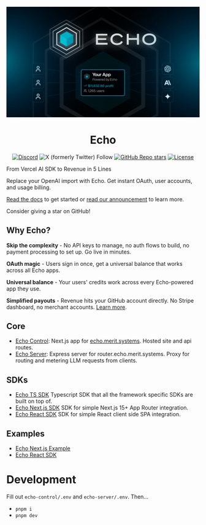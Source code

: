 ![Echo Header](./imgs/header_gif.gif)

<div align="center">
  
# Echo

</div>

  <div align="center">
    
  [![Discord](https://img.shields.io/discord/1382120201713352836?style=flat&logo=discord&logoColor=white&label=Discord)](https://discord.gg/JuKt7tPnNc) 
  ![X (formerly Twitter) Follow](https://img.shields.io/twitter/follow/merit_systems) 
  [![GitHub Repo stars](https://img.shields.io/github/stars/Merit-Systems/echo?style=social)](https://github.com/Merit-Systems/echo) 
  [![License](https://img.shields.io/badge/License-Apache%202.0-blue.svg)](https://opensource.org/licenses/Apache-2.0)

  </div>

From Vercel AI SDK to Revenue in 5 Lines

Replace your OpenAI import with Echo. Get instant OAuth, user accounts, and usage billing.

[Read the docs](https://echo.merit.systems/docs) to get started or [read our announcement](https://www.merit.systems/blog/echo) to learn more.

Consider giving a star on GitHub!

## Why Echo?

**Skip the complexity** - No API keys to manage, no auth flows to build, no payment processing to set up. Go live in minutes.

**OAuth magic** - Users sign in once, get a universal balance that works across all Echo apps.

**Universal balance** - Your users' credits work across every Echo-powered app they use.

**Simplified payouts** - Revenue hits your GitHub account directly. No Stripe dashboard, no merchant accounts. [Learn more](https://www.merit.systems/docs).

## Core

- [Echo Control](./echo-control): Next.js app for [echo.merit.systems](https://echo.merit.systems). Hosted site and api routes.
- [Echo Server](./echo-server): Express server for router.echo.merit.systems. Proxy for routing and metering LLM requests from clients.

## SDKs

- [Echo TS SDK](./echo-typescript-sdk) Typescript SDK that all the framework specific SDKs are built on top of.
- [Echo Next.js SDK](./echo-next-sdk) SDK for simple Next.js 15+ App Router integration.
- [Echo React SDK](./echo-react-sdk) SDK for simple React client side SPA integration.

## Examples

- [Echo Next.js Example](./examples/next-sdk-example)
- [Echo React SDK](./examples/vite)

# Development

Fill out `echo-control/.env` and `echo-server/.env`. Then...

- `pnpm i`
- `pnpm dev`
